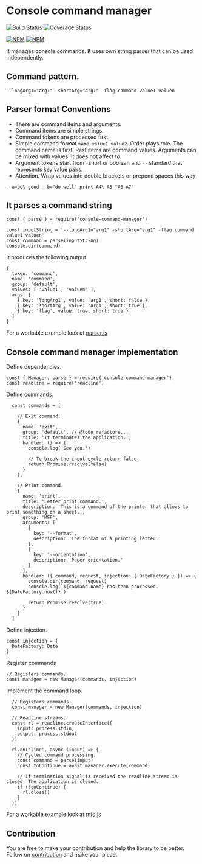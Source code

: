 # Console command manager
[![Build Status](https://travis-ci.org/vlikin/console.svg?branch=master)](https://travis-ci.org/vlikin/console)
[![Coverage Status](https://coveralls.io/repos/github/vlikin/console/badge.svg?branch=master)](https://coveralls.io/github/vlikin/console?branch=master)

[![NPM](https://nodei.co/npm/console.png?downloads=true&downloadRank=true)](https://nodei.co/npm/console/)
[![NPM](https://nodei.co/npm-dl/console.png?months=9&height=3)](https://nodei.co/npm/console/)

It manages console commands. It uses own string parser that can be used independently.
## Command pattern.
```
--longArg1="arg1" -shortArg="arg1" -flag command value1 valuen
```
## Parser format Conventions
* There are command items and arguments.
* Command items are simple strings.
* Command tokens are processed first.
* Simple command format ```name value1 value2```. Order plays role. The command name is first. Rest items are command
values. Arguments can be mixed with values. It does not affect to. 
* Argument tokens start from ```-```short or boolean and ```--``` standard that represents key value pairs.
* Attention. Wrap values into double brackets or prepend spaces this way
```
--a=be\ good --b="do well" print A4\ A5 "A6 A7"
```

## It parses a command string
```
const { parse } = require('console-command-manager')

const inputString = '--longArg1="arg1" -shortArg="arg1" -flag command value1 valuen'
const command = parse(inputString)
console.dir(command)
```
It produces the following output.
```
{
  token: 'command',
  name: 'command',
  group: 'default',
  values: [ 'value1', 'valuen' ],
  args: [
    { key: 'longArg1', value: 'arg1', short: false },
    { key: 'shortArg', value: 'arg1', short: true },
    { key: 'flag', value: true, short: true }
  ]
}
```
For a workable example look at [parser.js](./example/parser.js)

## Console command manager implementation
Define dependencies.
```
const { Manager, parse } = require('console-command-manager')
const readline = require('readline')
```
Define commands.
```
  const commands = [

    // Exit command.
    {
      name: 'exit',
      group: 'default', // @todo refactore...
      title: 'It terminates the application.',
      handler: () => {
        console.log('See you.')

        // To break the input cycle return false.
        return Promise.resolve(false)
      }
    },

    // Print command.
    {
      name: 'print',
      title: 'Letter print command.',
      description: 'This is a command of the printer that allows to print something on a sheet.',
      group: 'MFP',
      arguments: [
        {
          key: '--format',
          description: 'The format of a printing letter.'
        },
        {
          key: '--orientation',
          description: 'Paper orientation.'
        }
      ],
      handler: ({ command, request, injection: { DateFactory } }) => {
        console.dir(command, request)
        console.log(`${command.name} has been processed. ${DateFactory.now()}`)

        return Promise.resolve(true)
      }
    }
  ]
```
Define injection.
```
const injection = {
  DateFactory: Date
}
```

Register commands
```
// Registers commands.
const manager = new Manager(commands, injection)
```


Implement the command loop.
```
  // Registers commands.
  const manager = new Manager(commands, injection)

  // Readline streams.
  const rl = readline.createInterface({
    input: process.stdin,
    output: process.stdout
  })

  rl.on('line', async (input) => {
    // Cycled command processing.
    const command = parse(input)
    const toContinue = await manager.execute(command)

    // If termination signal is received the readline stream is closed. The application is closed.
    if (!toContinue) {
      rl.close()
    }
  })
```
For a workable example look at [mfd.js](./example/mfd.js)

## Contribution
You are free to make your contribution and help the library to be better. Follow on [contribution](./CONTRIBUTION.md)
and make your piece. 
